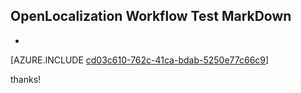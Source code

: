 ## OpenLocalization Workflow Test MarkDown
* 

[AZURE.INCLUDE [cd03c610-762c-41ca-bdab-5250e77c66c9](calleeMd1.md)]

 
thanks!